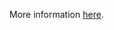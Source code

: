 More information [here](https://docs.prismacloud.io/en/enterprise-edition/policy-reference/kubernetes-policies/kubernetes-policy-index/ensure-that-the-admission-control-plugin-namespacelifecycle-is-set).

